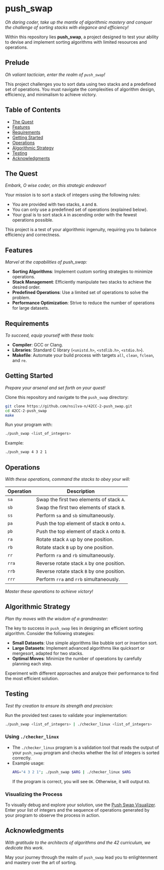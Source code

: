 # push_swap

*Oh daring coder, take up the mantle of algorithmic mastery and conquer the challenge of sorting stacks with elegance and efficiency!*

Within this repository lies **push_swap**, a project designed to test your ability to devise and implement sorting algorithms with limited resources and operations.

## Prelude

*Oh valiant tactician, enter the realm of `push_swap`!* 

This project challenges you to sort data using two stacks and a predefined set of operations. You must navigate the complexities of algorithm design, efficiency, and minimalism to achieve victory.

## Table of Contents

- [The Quest](#the-quest)
- [Features](#features)
- [Requirements](#requirements)
- [Getting Started](#getting-started)
- [Operations](#operations)
- [Algorithmic Strategy](#algorithmic-strategy)
- [Testing](#testing)
- [Acknowledgments](#acknowledgments)

## The Quest

*Embark, O wise coder, on this strategic endeavor!*

Your mission is to sort a stack of integers using the following rules:
- You are provided with two stacks, `A` and `B`.
- You can only use a predefined set of operations (explained below).
- Your goal is to sort stack `A` in ascending order with the fewest operations possible.

This project is a test of your algorithmic ingenuity, requiring you to balance efficiency and correctness.

## Features

*Marvel at the capabilities of push_swap:*

- **Sorting Algorithms**: Implement custom sorting strategies to minimize operations.
- **Stack Management**: Efficiently manipulate two stacks to achieve the desired order.
- **Predefined Operations**: Use a limited set of operations to solve the problem.
- **Performance Optimization**: Strive to reduce the number of operations for large datasets.

## Requirements

*To succeed, equip yourself with these tools:*

- **Compiler**: GCC or Clang.
- **Libraries**: Standard C library (`<unistd.h>`, `<stdlib.h>`, `<stdio.h>`).
- **Makefile**: Automate your build process with targets `all`, `clean`, `fclean`, and `re`.

## Getting Started

*Prepare your arsenal and set forth on your quest!*

Clone this repository and navigate to the `push_swap` directory:
```bash
git clone https://github.com/nsilva-n/42CC-2-push_swap.git
cd 42CC-2-push_swap
make
```

Run your program with:
```bash
./push_swap <list_of_integers>
```

Example:
```bash
./push_swap 4 3 2 1
```

## Operations

*With these operations, command the stacks to obey your will:*

| Operation | Description                               |
|-----------|-------------------------------------------|
| `sa`      | Swap the first two elements of stack `A`. |
| `sb`      | Swap the first two elements of stack `B`. |
| `ss`      | Perform `sa` and `sb` simultaneously.     |
| `pa`      | Push the top element of stack `B` onto `A`.|
| `pb`      | Push the top element of stack `A` onto `B`.|
| `ra`      | Rotate stack `A` up by one position.      |
| `rb`      | Rotate stack `B` up by one position.      |
| `rr`      | Perform `ra` and `rb` simultaneously.     |
| `rra`     | Reverse rotate stack `A` by one position. |
| `rrb`     | Reverse rotate stack `B` by one position. |
| `rrr`     | Perform `rra` and `rrb` simultaneously.   |

*Master these operations to achieve victory!*

## Algorithmic Strategy

*Plan thy moves with the wisdom of a grandmaster:*

The key to success in `push_swap` lies in designing an efficient sorting algorithm. Consider the following strategies:
- **Small Datasets**: Use simple algorithms like bubble sort or insertion sort.
- **Large Datasets**: Implement advanced algorithms like quicksort or mergesort, adapted for two stacks.
- **Optimal Moves**: Minimize the number of operations by carefully planning each step.

Experiment with different approaches and analyze their performance to find the most efficient solution.

## Testing

*Test thy creation to ensure its strength and precision:*

Run the provided test cases to validate your implementation:
```bash
./push_swap <list_of_integers> | ./checker_linux <list_of_integers>
```

### Using `./checker_linux`
- The `./checker_linux` program is a validation tool that reads the output of your `push_swap` program and checks whether the list of integers is sorted correctly.
- Example usage:
  ```bash
  ARG="4 3 2 1"; ./push_swap $ARG | ./checker_linux $ARG
  ```
  If the program is correct, you will see `OK`. Otherwise, it will output `KO`.

### Visualizing the Process
To visually debug and explore your solution, use the [Push Swap Visualizer](https://push-swap42-visualizer.vercel.app/).  
Enter your list of integers and the sequence of operations generated by your program to observe the process in action.

## Acknowledgments

*With gratitude to the architects of algorithms and the 42 curriculum, we dedicate this work.*

May your journey through the realm of `push_swap` lead you to enlightenment and mastery over the art of sorting.
